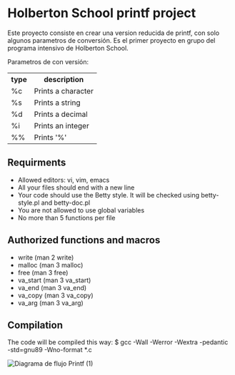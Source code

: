 <h1>Holberton School printf project</h1>

Este proyecto consiste en crear una version reducida de printf, con solo algunos parametros de conversión.
Es el primer proyecto en grupo del programa intensivo de Holberton School.

Parametros de con versión:
<table>
	<tr>
	<th>type</th>
	<th>description</th>
	</tr>
	<tr>
	<td>%c</td>
	<td>Prints a character</td>
	</tr>
	<tr>
	<td>%s</td>
	<td>Prints a string</td>
	</tr>
	<tr>
	<td>%d</td>
	<td>Prints a decimal</td>
	</tr>
	<tr>
	<td>%i</td>
	<td>Prints an integer</td>
	</tr>
	<tr>
	<td>%%</td>
	<td>Prints '%'</td>
	</tr>
</table>

<h2>Requirments</h2>
<ul>
<li>Allowed editors: vi, vim, emacs</li>
<li>All your files should end with a new line</li>
<li>Your code should use the Betty style. It will be checked using betty-style.pl and betty-doc.pl</li>
<li>You are not allowed to use global variables</li>
<li>No more than 5 functions per file</li>
</ul>

<h2>Authorized functions and macros</h2>

<ul>
<li>write (man 2 write)</li>
<li>malloc (man 3 malloc)</li>
<li>free (man 3 free)</li>
<li>va_start (man 3 va_start)
<li>va_end (man 3 va_end)</li>
<li>va_copy (man 3 va_copy)</li>
<li>va_arg (man 3 va_arg)</li>
</ul>

<h2>Compilation</h2>

The code will be compiled this way:
$ gcc -Wall -Werror -Wextra -pedantic -std=gnu89 -Wno-format *.c
                          
![Diagrama de flujo Printf (1)](https://user-images.githubusercontent.com/113919575/201539379-22746f9f-9d7a-4652-9a0c-8c1fb994e3c4.jpg)
